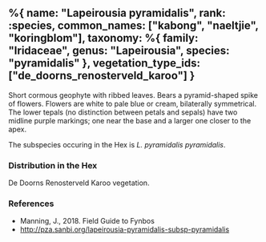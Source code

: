 %{
    name: "Lapeirousia pyramidalis",
    rank: :species,
    common_names: ["kabong", "naeltjie", "koringblom"],
    taxonomy: %{
        family: "Iridaceae",
        genus: "Lapeirousia",
        species: "pyramidalis"
    },
    vegetation_type_ids: ["de_doorns_renosterveld_karoo"]
}
---

Short cormous geophyte with ribbed leaves. Bears a pyramid-shaped spike of flowers. Flowers are white to pale blue or cream, bilaterally symmetrical. The lower tepals (no distinction between petals and sepals) have two midline purple markings; one near the base and a larger one closer to the apex.

<!-- read more -->

The subspecies occuring in the Hex is *L. pyramidalis pyramidalis*.

### Distribution in the Hex

De Doorns Renosterveld Karoo vegetation.

### References

* Manning, J., 2018. Field Guide to Fynbos
* http://pza.sanbi.org/lapeirousia-pyramidalis-subsp-pyramidalis